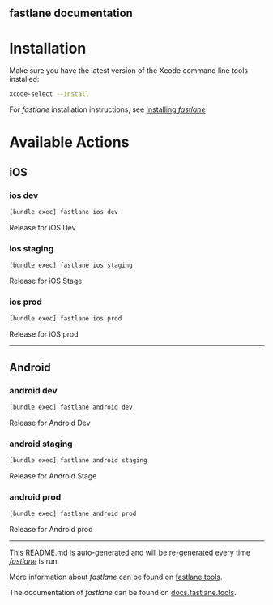 fastlane documentation
----

# Installation

Make sure you have the latest version of the Xcode command line tools installed:

```sh
xcode-select --install
```

For _fastlane_ installation instructions, see [Installing _fastlane_](https://docs.fastlane.tools/#installing-fastlane)

# Available Actions

## iOS

### ios dev

```sh
[bundle exec] fastlane ios dev
```

Release for iOS Dev

### ios staging

```sh
[bundle exec] fastlane ios staging
```

Release for iOS Stage

### ios prod

```sh
[bundle exec] fastlane ios prod
```

Release for iOS prod

----


## Android

### android dev

```sh
[bundle exec] fastlane android dev
```

Release for Android Dev

### android staging

```sh
[bundle exec] fastlane android staging
```

Release for Android Stage

### android prod

```sh
[bundle exec] fastlane android prod
```

Release for Android prod

----

This README.md is auto-generated and will be re-generated every time [_fastlane_](https://fastlane.tools) is run.

More information about _fastlane_ can be found on [fastlane.tools](https://fastlane.tools).

The documentation of _fastlane_ can be found on [docs.fastlane.tools](https://docs.fastlane.tools).

